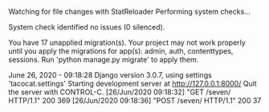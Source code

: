 Watching for file changes with StatReloader
Performing system checks...

System check identified no issues (0 silenced).

You have 17 unapplied migration(s). Your project may not work properly until you apply the migrations for app(s): admin, auth, contenttypes, sessions.
Run 'python manage.py migrate' to apply them.

June 26, 2020 - 09:18:28
Django version 3.0.7, using settings 'tacocat.settings'
Starting development server at http://127.0.0.1:8000/
Quit the server with CONTROL-C.
[26/Jun/2020 09:18:32] "GET /seven/ HTTP/1.1" 200 369
[26/Jun/2020 09:18:36] "POST /seven/ HTTP/1.1" 200 37
